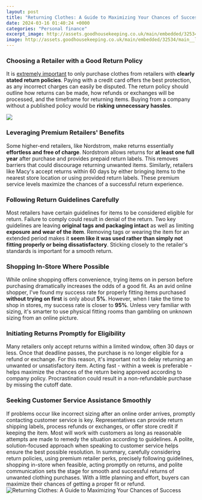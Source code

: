 ```yaml
---
layout: post
title: "Returning Clothes: A Guide to Maximizing Your Chances of Success"
date: 2024-03-16 01:40:24 +0000
categories: "Personal finance"
excerpt_image: http://assets.goodhousekeeping.co.uk/main/embedded/32534/main__large.jpg?20160714094251
image: http://assets.goodhousekeeping.co.uk/main/embedded/32534/main__large.jpg?20160714094251
---
```


### Choosing a Retailer with a Good Return Policy
It is [extremely important](https://store.fi.io.vn/collection/dog-mother) to only purchase clothes from retailers with **clearly stated return policies**. Paying with a credit card offers the best protection, as any incorrect charges can easily be disputed. The return policy should outline how returns can be made, how refunds or exchanges will be processed, and the timeframe for returning items. Buying from a company without a published policy would be **risking unnecessary hassles**.

![](https://jumbotron-production-f.squarecdn.com/assets/4220e676922422ccc955.jpg)
### Leveraging Premium Retailers' Benefits  
Some higher-end retailers, like Nordstrom, make returns essentially **effortless and free of charge**. Nordstrom allows returns for **at least one full year** after purchase and provides prepaid return labels. This removes barriers that could discourage returning unwanted items. Similarly, retailers like Macy's accept returns within 60 days by either bringing items to the nearest store location or using provided return labels. These premium service levels maximize the chances of a successful return experience.
### Following Return Guidelines Carefully
Most retailers have certain guidelines for items to be considered eligible for return. Failure to comply could result in denial of the return. Two key guidelines are leaving **original tags and packaging intact** as well as limiting **exposure and wear of the item**. Removing tags or wearing the item for an extended period makes it **seem like it was used rather than simply not fitting properly or being dissatisfactory**. Sticking closely to the retailer's standards is important for a smooth return. 
### Shopping In-Store Where Possible 
While online shopping offers convenience, trying items on in person before purchasing dramatically increases the odds of a good fit. As an avid online shopper, I've found my success rate for properly fitting items purchased **without trying on first** is only about **5%**. However, when I take the time to shop in stores, my success rate is closer to **95%**. Unless very familiar with sizing, it's smarter to use physical fitting rooms than gambling on unknown sizing from an online picture.
### Initiating Returns Promptly for Eligibility
Many retailers only accept returns within a limited window, often 30 days or less. Once that deadline passes, the purchase is no longer eligible for a refund or exchange. For this reason, it's important not to delay returning an unwanted or unsatisfactory item. Acting fast - within a week is preferable - helps maximize the chances of the return being approved according to company policy. Procrastination could result in a non-refundable purchase by missing the cutoff date. 
### Seeking Customer Service Assistance Smoothly
If problems occur like incorrect sizing after an online order arrives, promptly contacting customer service is key. Representatives can provide return shipping labels, process refunds or exchanges, or offer store credit if keeping the item. Most will work with customers as long as reasonable attempts are made to remedy the situation according to guidelines. A polite, solution-focused approach when speaking to customer service helps ensure the best possible resolution.
In summary, carefully considering return policies, using premium retailer perks, precisely following guidelines, shopping in-store when feasible, acting promptly on returns, and polite communication sets the stage for smooth and successful returns of unwanted clothing purchases. With a little planning and effort, buyers can maximize their chances of getting a proper fit or refund.
![Returning Clothes: A Guide to Maximizing Your Chances of Success](http://assets.goodhousekeeping.co.uk/main/embedded/32534/main__large.jpg?20160714094251)